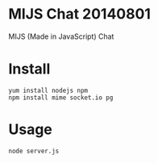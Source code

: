 # MIJS Chat 20140801

MIJS (Made in JavaScript) Chat


# Install
    yum install nodejs npm
    npm install mime socket.io pg

# Usage

    node server.js

